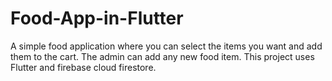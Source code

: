 # Food-App-in-Flutter
A simple food application where you can select the items you want and add them to the cart. The admin can add any new food item.
This project uses Flutter and firebase cloud firestore.
